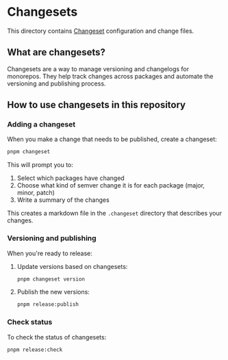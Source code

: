 # Changesets

This directory contains [Changeset](https://github.com/changesets/changesets) configuration and change files.

## What are changesets?

Changesets are a way to manage versioning and changelogs for monorepos. They help track changes across packages and automate the versioning and publishing process.

## How to use changesets in this repository

### Adding a changeset

When you make a change that needs to be published, create a changeset:

```bash
pnpm changeset
```

This will prompt you to:
1. Select which packages have changed
2. Choose what kind of semver change it is for each package (major, minor, patch)
3. Write a summary of the changes

This creates a markdown file in the `.changeset` directory that describes your changes.

### Versioning and publishing

When you're ready to release:

1. Update versions based on changesets:
   ```bash
   pnpm changeset version
   ```

2. Publish the new versions:
   ```bash
   pnpm release:publish
   ```

### Check status

To check the status of changesets:

```bash
pnpm release:check
```
